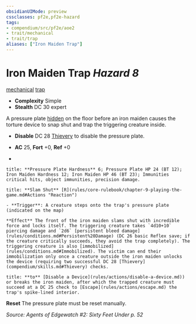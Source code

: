 ```yaml
---
obsidianUIMode: preview
cssclasses: pf2e,pf2e-hazard
tags:
- compendium/src/pf2e/aoe2
- trait/mechanical
- trait/trap
aliases: ["Iron Maiden Trap"]
---
```

# Iron Maiden Trap *Hazard 8*  
[mechanical](rules/traits/mechanical.md "Mechanical Hazard Trait")  [trap](rules/traits/trap.md "Trap Hazard Trait")  

- **Complexity** Simple
- **Stealth** DC 30 expert  

A pressure plate [hidden](rules/conditions.md#Hidden) on the floor before an iron maiden causes the torture device to snap shut and trap the triggering creature inside.

- **Disable** DC 28 [Thievery](compendium/skills.md#Thievery) to disable the pressure plate.  

- **AC** 25, **Fort** +0, **Ref** +0
- 

```ad-embed-ability
title: **Pressure Plate Hardness** 6; Pressure Plate HP 24 (BT 12); Iron Maiden Hardness 12; Iron Maiden HP 46 (BT 23); Immunities critical hits, object immunities, precision damage.
```
```ad-embed-ability
title: **Slam Shut** [R](rules/core-rulebook/chapter-9-playing-the-game.md#Actions "Reaction")

- **Trigger**: A creature steps onto the trap's pressure plate (indicated on the map)

**Effect** The front of the iron maiden slams shut with incredible force and locks itself. The triggering creature takes `4d10+10` piercing damage and `2d6` [persistent bleed damage](rules/conditions.md#Persistent%20Damage) (DC 26 basic Reflex save; if the creature critically succeeds, they avoid the trap completely). The triggering creature is also [immobilized](rules/conditions.md#Immobilized). The victim can end their immobilization only once a creature outside the iron maiden unlocks the device (requiring two successful DC 28 [Thievery](compendium/skills.md#Thievery) checks.
```
```ad-embed-ability
title: **to** [Disable a Device](rules/actions/disable-a-device.md)) or breaks the iron maiden, after which the trapped creature must succeed at a DC 25 check to [Escape](rules/actions/escape.md) the trap's spike-lined interior.
```

**Reset** The pressure plate must be reset manually.  

*Source: Agents of Edgewatch #2: Sixty Feet Under p. 52*